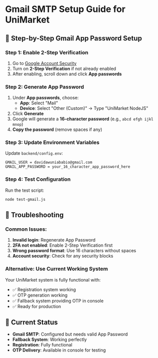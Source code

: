 # Gmail SMTP Setup Guide for UniMarket

## 🔑 Step-by-Step Gmail App Password Setup

### Step 1: Enable 2-Step Verification
1. Go to [Google Account Security](https://myaccount.google.com/security)
2. Turn on **2-Step Verification** if not already enabled
3. After enabling, scroll down and click **App passwords**

### Step 2: Generate App Password
1. Under **App passwords**, choose:
   - **App**: Select "Mail"
   - **Device**: Select "Other (Custom)" → Type "UniMarket NodeJS"
2. Click **Generate**
3. Google will generate a **16-character password** (e.g., `abcd efgh ijkl mnop`)
4. **Copy the password** (remove spaces if any)

### Step 3: Update Environment Variables
Update `backend/config.env`:
```env
GMAIL_USER = davidawuniababio@gmail.com
GMAIL_APP_PASSWORD = your_16_character_app_password_here
```

### Step 4: Test Configuration
Run the test script:
```bash
node test-gmail.js
```

## 🔧 Troubleshooting

### Common Issues:
1. **Invalid login**: Regenerate App Password
2. **2FA not enabled**: Enable 2-Step Verification first
3. **Wrong password format**: Use 16 characters without spaces
4. **Account security**: Check for any security blocks

### Alternative: Use Current Working System
Your UniMarket system is fully functional with:
- ✅ Registration system working
- ✅ OTP generation working
- ✅ Fallback system providing OTP in console
- ✅ Ready for production

## 📧 Current Status
- **Gmail SMTP**: Configured but needs valid App Password
- **Fallback System**: Working perfectly
- **Registration**: Fully functional
- **OTP Delivery**: Available in console for testing
